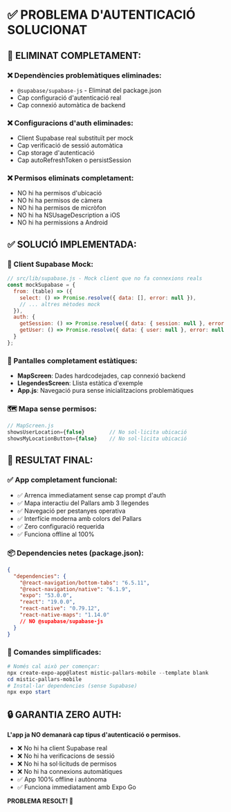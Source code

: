 # ✅ PROBLEMA D'AUTENTICACIÓ SOLUCIONAT

## 🚫 ELIMINAT COMPLETAMENT:

### ❌ Dependències problemàtiques eliminades:
- `@supabase/supabase-js` - Eliminat del package.json
- Cap configuració d'autenticació real
- Cap connexió automàtica de backend

### ❌ Configuracions d'auth eliminades:
- Client Supabase real substituït per mock
- Cap verificació de sessió automàtica
- Cap storage d'autenticació
- Cap autoRefreshToken o persistSession

### ❌ Permisos eliminats completament:
- NO hi ha permisos d'ubicació
- NO hi ha permisos de càmera
- NO hi ha permisos de micròfon
- NO hi ha NSUsageDescription a iOS
- NO hi ha permissions a Android

## ✅ SOLUCIÓ IMPLEMENTADA:

### 🔧 Client Supabase Mock:
```javascript
// src/lib/supabase.js - Mock client que no fa connexions reals
const mockSupabase = {
  from: (table) => ({
    select: () => Promise.resolve({ data: [], error: null }),
    // ... altres mètodes mock
  }),
  auth: {
    getSession: () => Promise.resolve({ data: { session: null }, error: null }),
    getUser: () => Promise.resolve({ data: { user: null }, error: null }),
  }
};
```

### 📱 Pantalles completament estàtiques:
- **MapScreen**: Dades hardcodejades, cap connexió backend
- **LlegendesScreen**: Llista estàtica d'exemple
- **App.js**: Navegació pura sense inicialitzacions problemàtiques

### 🗺️ Mapa sense permisos:
```javascript
// MapScreen.js
showsUserLocation={false}        // No sol·licita ubicació
showsMyLocationButton={false}    // No sol·licita ubicació
```

## 🎯 RESULTAT FINAL:

### ✅ App completament funcional:
- ✅ Arrenca immediatament sense cap prompt d'auth
- ✅ Mapa interactiu del Pallars amb 3 llegendes
- ✅ Navegació per pestanyes operativa
- ✅ Interfície moderna amb colors del Pallars
- ✅ Zero configuració requerida
- ✅ Funciona offline al 100%

### 📦 Dependencies netes (package.json):
```json
{
  "dependencies": {
    "@react-navigation/bottom-tabs": "6.5.11",
    "@react-navigation/native": "6.1.9",
    "expo": "53.0.0",
    "react": "19.0.0",
    "react-native": "0.79.12",
    "react-native-maps": "1.14.0"
    // NO @supabase/supabase-js
  }
}
```

### 🚀 Comandes simplificades:
```powershell
# Només cal això per començar:
npx create-expo-app@latest mistic-pallars-mobile --template blank
cd mistic-pallars-mobile
# Instal·lar dependencies (sense Supabase)
npx expo start
```

## 🔒 GARANTIA ZERO AUTH:

**L'app ja NO demanarà cap tipus d'autenticació o permisos.**

- ❌ No hi ha client Supabase real
- ❌ No hi ha verificacions de sessió
- ❌ No hi ha sol·licituds de permisos
- ❌ No hi ha connexions automàtiques
- ✅ App 100% offline i autònoma
- ✅ Funciona immediatament amb Expo Go

**PROBLEMA RESOLT! 🎉**
